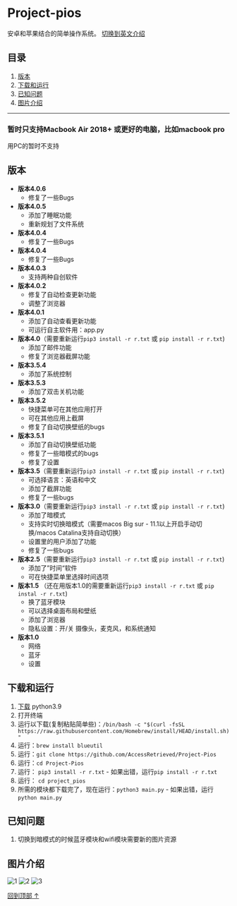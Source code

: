 <a name="top"></a>
# Project-pios
安卓和苹果结合的简单操作系统。 [切换到英文介绍](https://github.com/AccessRetrieved/project-pios/blob/main/English_readme.md)

## 目录
1. [版本](#version)
2. [下载和运行](#install)
3. [已知问题](#bugs)
4. [图片介绍](#images)
***

### 暂时只支持Macbook Air 2018+ 或更好的电脑，比如macbook pro
用PC的暂时不支持

<a name="version"></a>
## 版本
- **版本4.0.6**
   - 修复了一些Bugs
- **版本4.0.5**
   - 添加了睡眠功能
   - 重新规划了文件系统
- **版本4.0.4**
   - 修复了一些Bugs
- **版本4.0.4**
   - 修复了一些Bugs
- **版本4.0.3**
   - 支持两种自创软件
- **版本4.0.2**
   - 修复了自动检查更新功能
   - 调整了浏览器
- **版本4.0.1**
   - 添加了自动查看更新功能
   - 可运行自主软件用：app.py
- **版本4.0**（需要重新运行`pip3 install -r r.txt` 或 `pip install -r r.txt`)
   - 添加了邮件功能
   - 修复了浏览器截屏功能
- **版本3.5.4**
   - 添加了系统控制
- **版本3.5.3**
   - 添加了双击关机功能
- **版本3.5.2**
   - 快捷菜单可在其他应用打开
   - 可在其他应用上截屏
   - 修复了自动切换壁纸的bugs
- **版本3.5.1**
   - 添加了自动切换壁纸功能
   - 修复了一些暗模式的bugs
   - 修复了设置
- **版本3.5**（需要重新运行`pip3 install -r r.txt` 或 `pip install -r r.txt`)
   - 可选择语言：英语和中文
   - 添加了截屏功能
   - 修复了一些bugs
- **版本3.0**（需要重新运行`pip3 install -r r.txt` 或 `pip install -r r.txt`)
   - 添加了暗模式
   - 支持实时切换暗模式（需要macos Big sur - 11.1以上开启手动切换/macos Catalina支持自动切换）
   - 设置里的用户添加了功能
   - 修复了一些bugs
- **版本2.5**（需要重新运行`pip3 install -r r.txt` 或 `pip install -r r.txt`)
   - 添加了”时间“软件
   - 可在快捷菜单里选择时间选项
- **版本1.5** （还在用版本1.0的需要重新运行`pip3 install -r r.txt` 或 `pip instal -r r.txt`)
   - 换了蓝牙模块
   - 可以选择桌面布局和壁纸
   - 添加了浏览器
   - 隐私设置：开/关 摄像头，麦克风，和系统通知
- **版本1.0**
   - 网络
   - 蓝牙
   - 设置

<a name="install"></a>
## 下载和运行
1. [下载](https://www.python.org/ftp/python/3.9.1/python-3.9.1-macosx10.9.pkg) python3.9
2. 打开终端
3. 运行以下载(复制粘贴简单些)：`/bin/bash -c "$(curl -fsSL https://raw.githubusercontent.com/Homebrew/install/HEAD/install.sh)"`
4. 运行：`brew install blueutil`
3. 运行：`git clone https://github.com/AccessRetrieved/Project-Pios`
4. 运行：`cd Project-Pios`
5. 运行： `pip3 install -r r.txt` - 如果出错，运行`pip install -r r.txt`
6. 运行： `cd project_pios`
7. 所需的模块都下载完了，现在运行：`python3 main.py` - 如果出错，运行`python main.py`

<a name="bugs"></a>
## 已知问题
1. 切换到暗模式的时候蓝牙模块和wifi模块需要新的图片资源

<a name="images"></a>
## 图片介绍
![1](https://i.ibb.co/gPq0pNW/Screen-Shot-2021-01-23-at-1-10-59-PM.png)
![2](https://i.ibb.co/Lp6j161/Screen-Shot-2021-01-23-at-1-11-25-PM.png)
![3](https://i.ibb.co/FqknCvn/Screen-Shot-2021-01-23-at-1-11-36-PM.png)

[回到顶部 ↑](#top)
